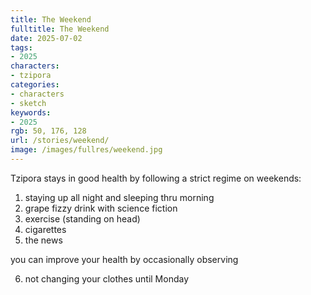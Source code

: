 ```yaml
---
title: The Weekend
fulltitle: The Weekend
date: 2025-07-02
tags:
- 2025
characters:
- tzipora
categories:
- characters
- sketch
keywords:
- 2025
rgb: 50, 176, 128
url: /stories/weekend/
image: /images/fullres/weekend.jpg
---
```

Tzipora stays in good health by following a strict regime on weekends:

1. staying up all night and sleeping thru morning
2. grape fizzy drink with science fiction
3. exercise (standing on head)
4. cigarettes
5. the news

you can improve your health by occasionally observing

6. not changing your clothes until Monday